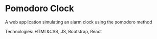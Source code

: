 # Pomodoro Clock

A web application simulating an alarm clock using the pomodoro method

Technologies: HTML&CSS, JS, Bootstrap, React